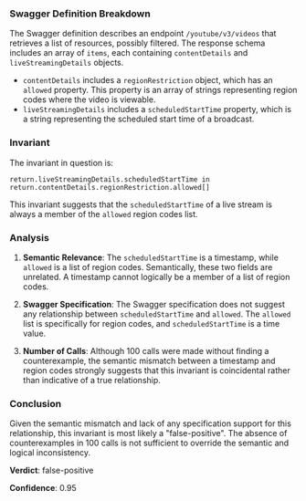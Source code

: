 ### Swagger Definition Breakdown

The Swagger definition describes an endpoint `/youtube/v3/videos` that retrieves a list of resources, possibly filtered. The response schema includes an array of `items`, each containing `contentDetails` and `liveStreamingDetails` objects. 

- `contentDetails` includes a `regionRestriction` object, which has an `allowed` property. This property is an array of strings representing region codes where the video is viewable.
- `liveStreamingDetails` includes a `scheduledStartTime` property, which is a string representing the scheduled start time of a broadcast.

### Invariant

The invariant in question is:

`return.liveStreamingDetails.scheduledStartTime in return.contentDetails.regionRestriction.allowed[]`

This invariant suggests that the `scheduledStartTime` of a live stream is always a member of the `allowed` region codes list.

### Analysis

1. **Semantic Relevance**: The `scheduledStartTime` is a timestamp, while `allowed` is a list of region codes. Semantically, these two fields are unrelated. A timestamp cannot logically be a member of a list of region codes.

2. **Swagger Specification**: The Swagger specification does not suggest any relationship between `scheduledStartTime` and `allowed`. The `allowed` list is specifically for region codes, and `scheduledStartTime` is a time value.

3. **Number of Calls**: Although 100 calls were made without finding a counterexample, the semantic mismatch between a timestamp and region codes strongly suggests that this invariant is coincidental rather than indicative of a true relationship.

### Conclusion

Given the semantic mismatch and lack of any specification support for this relationship, this invariant is most likely a "false-positive". The absence of counterexamples in 100 calls is not sufficient to override the semantic and logical inconsistency.

**Verdict**: false-positive

**Confidence**: 0.95
